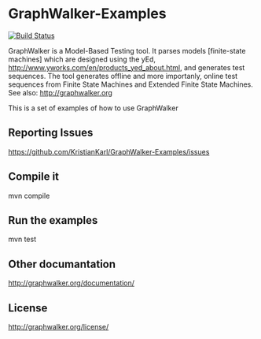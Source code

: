# GraphWalker-Examples

[![Build Status](https://travis-ci.org/KristianKarl/GraphWalker-Examples.png)](https://travis-ci.org/KristianKarl/GraphWalker-Examples)

GraphWalker is a Model-Based Testing tool. It parses models [finite-state machines] which are designed
using the yEd, http://www.yworks.com/en/products_yed_about.html, and generates test sequences.
The tool generates offline and more importanly, online test sequences from Finite State Machines and
Extended Finite State Machines.
See also: http://graphwalker.org

This is a set of examples of how to use GraphWalker

## Reporting Issues

https://github.com/KristianKarl/GraphWalker-Examples/issues

## Compile it

mvn compile

## Run the examples

mvn test

## Other documantation

http://graphwalker.org/documentation/

## License

http://graphwalker.org/license/
